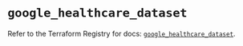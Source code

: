 # `google_healthcare_dataset`

Refer to the Terraform Registry for docs: [`google_healthcare_dataset`](https://registry.terraform.io/providers/hashicorp/google/6.39.0/docs/resources/healthcare_dataset).
